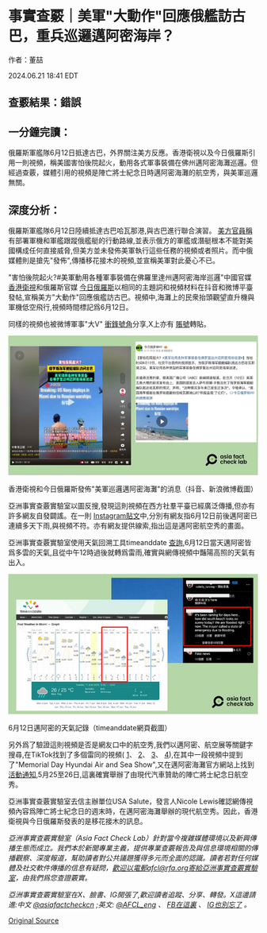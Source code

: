 # 事實查覈｜美軍"大動作"回應俄艦訪古巴，重兵巡邏邁阿密海岸？

作者：董喆

2024.06.21 18:41 EDT

## 查覈結果：錯誤

## 一分鐘完讀：

俄羅斯軍艦隊6月12日抵達古巴，外界關注美方反應。香港衛視以及今日俄羅斯引用一則視頻，稱美國害怕後院起火，動用各式軍事裝備在佛州邁阿密海灘巡邏。但經過查覈，媒體引用的視頻是陣亡將士紀念日時邁阿密海灘的航空秀，與美軍巡邏無關。

## 深度分析：

俄羅斯軍艦隊6月12日陸續抵達古巴哈瓦那港,與古巴進行聯合演習。 [美方官員稱](https://www.voachinese.com/a/russian-warships-enter-havana-harbor-under-washington-s-watchful-eye-20240612/7653194.html)有部署軍機和軍艦跟蹤俄艦艇的行動路線,並表示俄方的軍艦或潛艇根本不能對美國構成任何直接威脅,但美方並未發佈美軍執行這些任務的視頻或者照片。而中俄媒體則是搶先"發佈",傳播移花接木的視頻,並宣稱美軍對此憂心不已。

"害怕後院起火?#美軍動用各種軍事裝備在佛羅里達州邁阿密海岸巡邏"中國官媒 [香港衛視](https://www.douyin.com/user/MS4wLjABAAAAHqO2fBYAlLv3oSWBJlNNO_rG_dMvkOYuvrwuQunIFOg?modal_id=7379988328264797459)和俄羅斯官媒 [今日俄羅斯](https://m.weibo.cn/detail/5044835189526044)以相同的主題詞和視頻材料在抖音和微博平臺發帖,宣稱美方"大動作"回應俄艦訪古巴。視頻中,海灘上的民衆抬頭觀望直升機與軍機低空飛行,視頻時間標記爲6月12日。

同樣的視頻也被微博軍事"大V" [衝鋒號角](https://weibo.com/2343014623/5045110607709920)分享,X上亦有 [賬號](https://x.com/NiKiTa_32156/status/1801129880815636871)轉貼。

![香港衛視和今日俄羅斯發佈"美軍巡邏邁阿密海灘"的消息（抖音、新浪微博截圖）](images/M5SI6VIRHRGIYNG2JLMB5IY3T4.png)

香港衛視和今日俄羅斯發佈"美軍巡邏邁阿密海灘"的消息（抖音、新浪微博截圖）

亞洲事實查覈實驗室以圖反搜,發現這則視頻在西方社羣平臺已經廣泛傳播,但亦有許多網友自發闢謠。在一則 [Instagram貼文](https://www.instagram.com/reel/C8IxHJ-vXO1/?utm_source=ig_embed&ig_rid=0668f387-c662-4287-929e-44caa8ca1720%EF%BC%89%EF%BC%8C%E6%9C%89%E7%B6%B2%E5%8F%8B%E7%95%99%E8%A8%80%E8%AA%AC%E9%82%81%E9%98%BF%E5%AF%86%E5%B7%B2%E7%B6%93%E4%B8%8B%E4%BA%86%E5%BE%88%E5%A4%9A%E5%A4%A9%E9%9B%A8%EF%BC%8C%E7%94%9A%E8%87%B3%E7%99%BC%E5%B8%83%E4%BA%86%E6%B4%AA%E6%B0%B4%E8%AD%A6%E5%A0%B1%E3%80%82)中,分別有網友指6月12日前後邁阿密已連續多天下雨,與視頻不符。亦有網友提供線索,指出這是邁阿密航空秀的畫面。

亞洲事實查覈實驗室使用天氣回溯工具timeanddate [查詢](https://www.timeanddate.com/weather/usa/miami/historic),6月12日當天邁阿密皆爲多雲的天氣,且從中午12時過後就轉爲雷雨,確實與網傳視頻中豔陽高照的天氣有出入。

![6月12日邁阿密的天氣記錄（timeanddate網頁截圖）](images/7MEP74DVVE52ZGUF67UHUUYIZY.png)

6月12日邁阿密的天氣記錄（timeanddate網頁截圖）

另外爲了驗證這則視頻是否是網友口中的航空秀,我們以邁阿密、航空展等關鍵字搜尋,在TikTok找到了多個雷同的視頻( [1](https://www.tiktok.com/@viviendoenbrickell/video/7373118827212721454?is_from_webapp=1&sender_device=pc&web_id=7205785657578538497)、 [2](https://www.tiktok.com/@miami_famous/video/7372648946956586271?is_from_webapp=1&sender_device=pc&web_id=7205785657578538497)、 [3](https://www.tiktok.com/@pama_li/video/7375994069702446368?is_from_webapp=1&sender_device=pc&web_id=7205785657578538497)、 [4](https://www.tiktok.com/@.zepoli/video/7373071150831865134?is_from_webapp=1&sender_device=pc&web_id=7205785657578538497)),在其中一段視頻中提到了"Memorial Day Hyundai Air and Sea Show",又在邁阿密海灘官方網站上找到 [活動通知](https://www.miamibeachfl.gov/event/hyundai-air-sea-show/),5月25至26日,這裏確實舉辦了由現代汽車贊助的陣亡將士紀念日航空秀。

亞洲事實查覈實驗室去信主辦單位USA Salute，發言人Nicole Lewis確認網傳視頻內容爲陣亡將士紀念日的週末時，在邁阿密海灘舉辦的現代航空秀。因此，香港衛視與今日俄羅斯發表的是移花接木的訊息。

*亞洲事實查覈實驗室（Asia Fact Check Lab）針對當今複雜媒體環境以及新興傳播生態而成立。我們本於新聞專業主義，提供專業查覈報告及與信息環境相關的傳播觀察、深度報道，幫助讀者對公共議題獲得多元而全面的認識。讀者若對任何媒體及社交軟件傳播的信息有疑問，歡迎以電郵afcl@rfa.org寄給亞洲事實查覈實驗室，由我們爲您查證覈實。*

*亞洲事實查覈實驗室在X、臉書、IG開張了,歡迎讀者追蹤、分享、轉發。X這邊請進:中文*  [*@asiafactcheckcn*](https://twitter.com/asiafactcheckcn)  *;英文:*  [*@AFCL\_eng*](https://twitter.com/AFCL_eng)  *、*  [*FB在這裏*](https://www.facebook.com/asiafactchecklabcn)  *、*  [*IG也別忘了*](https://www.instagram.com/asiafactchecklab/)  *。*



[Original Source](https://www.rfa.org/mandarin/shishi-hecha/hc2-06212024183439.html)